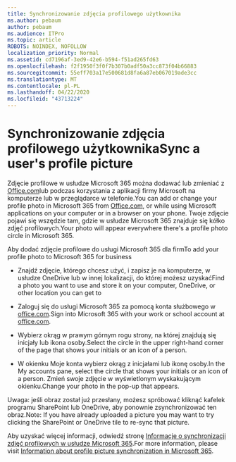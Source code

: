 ```yaml
---
title: Synchronizowanie zdjęcia profilowego użytkownika
ms.author: pebaum
author: pebaum
ms.audience: ITPro
ms.topic: article
ROBOTS: NOINDEX, NOFOLLOW
localization_priority: Normal
ms.assetid: cd7196af-3ed9-42e6-b594-f51ad265fd63
ms.openlocfilehash: f2f1950f3f0f7b307b0adf50a3cc873f04b66883
ms.sourcegitcommit: 55eff703a17e500681d8fa6a87eb067019ade3cc
ms.translationtype: MT
ms.contentlocale: pl-PL
ms.lasthandoff: 04/22/2020
ms.locfileid: "43713224"
---
```

# <a name="sync-a-users-profile-picture"></a><span data-ttu-id="815ff-102">Synchronizowanie zdjęcia profilowego użytkownika</span><span class="sxs-lookup"><span data-stu-id="815ff-102">Sync a user's profile picture</span></span>

<span data-ttu-id="815ff-103">Zdjęcie profilowe w usłudze Microsoft 365 można dodawać lub zmieniać z [Office.com](https://www.office.com)lub podczas korzystania z aplikacji firmy Microsoft na komputerze lub w przeglądarce w telefonie.</span><span class="sxs-lookup"><span data-stu-id="815ff-103">You can add or change your profile photo in Microsoft 365 from [Office.com](https://www.office.com), or while using Microsoft applications on your computer or in a browser on your phone.</span></span> <span data-ttu-id="815ff-104">Twoje zdjęcie pojawi się wszędzie tam, gdzie w usłudze Microsoft 365 znajduje się kółko zdjęć profilowych.</span><span class="sxs-lookup"><span data-stu-id="815ff-104">Your photo will appear everywhere there's a profile photo circle in Microsoft 365.</span></span>

<span data-ttu-id="815ff-105">Aby dodać zdjęcie profilowe do usługi Microsoft 365 dla firm</span><span class="sxs-lookup"><span data-stu-id="815ff-105">To add your profile photo to Microsoft 365 for business</span></span>

- <span data-ttu-id="815ff-106">Znajdź zdjęcie, którego chcesz użyć, i zapisz je na komputerze, w usłudze OneDrive lub w innej lokalizacji, do której możesz uzyskać</span><span class="sxs-lookup"><span data-stu-id="815ff-106">Find a photo you want to use and store it on your computer, OneDrive, or other location you can get to</span></span>

- <span data-ttu-id="815ff-107">Zaloguj się do usługi Microsoft 365 za pomocą konta służbowego w [office.com](https://www.office.com).</span><span class="sxs-lookup"><span data-stu-id="815ff-107">Sign into Microsoft 365 with your work or school account at [office.com](https://www.office.com).</span></span>

- <span data-ttu-id="815ff-108">Wybierz okrąg w prawym górnym rogu strony, na której znajdują się inicjały lub ikona osoby.</span><span class="sxs-lookup"><span data-stu-id="815ff-108">Select the circle in the upper right-hand corner of the page that shows your initials or an icon of a person.</span></span>

- <span data-ttu-id="815ff-109">W okienku Moje konta wybierz okrąg z inicjałami lub ikonę osoby.</span><span class="sxs-lookup"><span data-stu-id="815ff-109">In the My accounts pane, select the circle that shows your initials or an icon of a person.</span></span> <span data-ttu-id="815ff-110">Zmień swoje zdjęcie w wyświetlonym wyskakującym okienku.</span><span class="sxs-lookup"><span data-stu-id="815ff-110">Change your photo in the pop-up that appears.</span></span>

<span data-ttu-id="815ff-111">Uwaga: jeśli obraz został już przesłany, możesz spróbować kliknąć kafelek programu SharePoint lub OneDrive, aby ponownie zsynchronizować ten obraz.</span><span class="sxs-lookup"><span data-stu-id="815ff-111">Note: If you have already uploaded a picture you may want to try clicking the SharePoint or OneDrive tile to re-sync that picture.</span></span>

<span data-ttu-id="815ff-112">Aby uzyskać więcej informacji, odwiedź stronę [Informacje o synchronizacji zdjęć profilowych w usłudze Microsoft 365](https://support.office.com/article/information-about-profile-picture-synchronization-in-office-365-20594d76-d054-4af4-a660-401133e3d48a).</span><span class="sxs-lookup"><span data-stu-id="815ff-112">For more information, please visit [Information about profile picture synchronization in Microsoft 365](https://support.office.com/article/information-about-profile-picture-synchronization-in-office-365-20594d76-d054-4af4-a660-401133e3d48a).</span></span>
